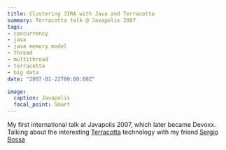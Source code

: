 ```yaml
---
title: Clustering JIRA with Java and Terracotta
summary: Terracotta talk @ Javapolis 2007
tags:
- concurrency
- java
- java memory model
- thread
- multithread
- terracotta
- big data
date: "2007-01-22T00:00:00Z"

image:
  caption: Javapolis
  focal_point: Smart
---
```


My first international talk at Javapolis 2007, which later became Devoxx. Talking about the interesting [Terracotta](https://en.wikipedia.org/wiki/Terracotta,_Inc.) technology with my friend [Sergio Bossa](https://github.com/sbtourist) 
